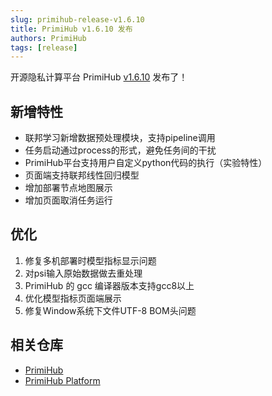 ```yaml
---
slug: primihub-release-v1.6.10
title: PrimiHub v1.6.10 发布
authors: PrimiHub
tags: [release]
---
```


开源隐私计算平台 PrimiHub [v1.6.10](https://github.com/primihub/primihub/releases/tag/1.6.10) 发布了！

## 新增特性

- 联邦学习新增数据预处理模块，支持pipeline调用
- 任务启动通过process的形式，避免任务间的干扰
- PrimiHub平台支持用户自定义python代码的执行（实验特性）
- 页面端支持联邦线性回归模型
- 增加部署节点地图展示
- 增加页面取消任务运行

## 优化

1. 修复多机部署时模型指标显示问题
2. 对psi输入原始数据做去重处理
3. PrimiHub 的 gcc 编译器版本支持gcc8以上
4. 优化模型指标页面端展示
5. 修复Window系统下文件UTF-8 BOM头问题

## 相关仓库

* [PrimiHub](https://github.com/primihub/primihub)
* [PrimiHub Platform](https://github.com/primihub/primihub-platform)